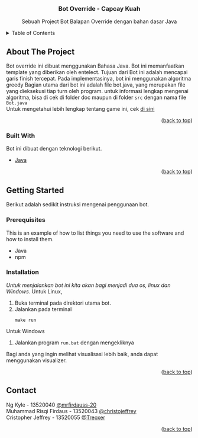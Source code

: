 <div id="top"></div>
<!--
*** Thanks for checking out the Best-README-Template. If you have a suggestion
*** that would make this better, please fork the repo and create a pull request
*** or simply open an issue with the tag "enhancement".
*** Don't forget to give the project a star!
*** Thanks again! Now go create something AMAZING! :D
-->





<!-- PROJECT LOGO -->
<br />
<div align="center">
  <h3 align="center">Bot Override - Capcay Kuah</h3>

  <p align="center">
    Sebuah Project Bot Balapan Override dengan bahan dasar Java
  </p>
</div>



<!-- TABLE OF CONTENTS -->
<details>
  <summary>Table of Contents</summary>
  <ol>
    <li>
      <a href="#about-the-project">About The Project</a>
      <ul>
        <li><a href="#built-with">Built With</a></li>
      </ul>
    </li>
    <li>
      <a href="#getting-started">Getting Started</a>
      <ul>
        <li><a href="#prerequisites">Prerequisites</a></li>
        <li><a href="#installation">Installation</a></li>
      </ul>
    </li>
    <li><a href="#contact">Contact</a></li>
  </ol>
</details>



<!-- ABOUT THE PROJECT -->

## About The Project


Bot override ini dibuat menggunakan Bahasa Java. Bot ini memanfaatkan template yang diberikan oleh entelect. Tujuan dari Bot ini adalah mencapai garis finish tercepat. Pada implementasinya, bot ini menggunakan algoritma greedy Bagian utama dari bot ini adalah file bot.java, yang merupakan file yang dieksekusi tiap turn oleh program. untuk informasi lengkap mengenai algoritma, bisa di cek di folder doc maupun di folder `src` dengan nama file `Bot.java`\
Untuk mengetahui lebih lengkap tentang game ini, cek [di sini](https://github.com/EntelectChallenge/2020-Overdrive)

<p align="right">(<a href="#top">back to top</a>)</p>



### Built With

Bot ini dibuat dengan teknologi berikut.
* [Java](https://www.oracle.com/java/technologies/downloads/)

<p align="right">(<a href="#top">back to top</a>)</p>



<!-- GETTING STARTED -->

## Getting Started

Berikut adalah sedikit instruksi mengenai penggunaan bot.

### Prerequisites

This is an example of how to list things you need to use the software and how to install them.
* Java
* npm

### Installation

_Untuk menjalankan bot ini kita akan bagi menjadi dua os, linux dan Windows._
Untuk Linux,
1. Buka terminal pada direktori utama bot.
2. Jalankan pada terminal
   ```
   make run
   ```
   
Untuk Windows
1. Jalankan program `run.bat` dengan mengekliknya
 
Bagi anda yang ingin melihat visualisasi lebih baik, anda dapat menggunakan visualizer.

<p align="right">(<a href="#top">back to top</a>)</p>


<!-- CONTACT -->

## Contact
<!-- sngaja diacak -->

Ng Kyle		 - 13520040 [@mrfirdauss-20](https://github.com/mrfirdauss-20)\
Muhammad Risqi Firdaus	 - 13520043 [@christojeffrey](https://github.com/christojeffrey)\
Cristopher Jeffrey	 - 13520055 [@Treoxer](https://github.com/Treoxer)


<p align="right">(<a href="#top">back to top</a>)</p>



